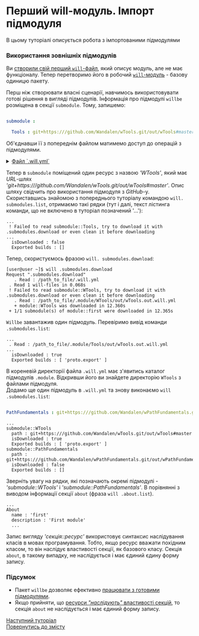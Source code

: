 # Перший will-модуль. Імпорт підмодуля

В цьому туторіалі описується робота з імпортованими підмодулями  

### <a name="importing-submodules"></a> Використання зовнішніх підмодулів  
Ви [створили свій перший `will`-файл](FirstWillFile.ukr.md), який описує модуль, але не має функціоналу. Тепер перетворимо його в робочий [`will`-модуль](Concepts.ukr.md#module) - базову одиницю пакету.  

Перш ніж створювати власні сценарії, навчимось використовувати готові рішення в вигляді підмодулів. Інформація про підмодулі `willbe` розміщена в секції `submodule`. Тому, запишемо:

```yaml

submodule :

  Tools : git+https:///github.com/Wandalen/wTools.git/out/wTools#master

```

Об'єднавши її з попереднім файлом матимемо доступ до операцій з підмодулями.  

<details>  
  <summary><u>Файл `.will.yml`</u></summary>

```yaml

about :

    name : first
    description : "First module"
    version : 0.0.1
    keywords :
        - willbe

submodule :

    WTools : git+https:///github.com/Wandalen/wTools.git/out/wTools#master

```

</details>

<p> </p>

Тепер в `submodule` поміщений один ресурс з назвою _'WTools'_, який має _URL_-шлях _'git+https:///github.com/Wandalen/wTools.git/out/wTools#master'_. Опис шляху свідчить про використання підмодуля з _GitHub_-у.  
Скориставшись знайомою з попереднього туторіалу командою `will. submodules.list`, отримаємо такі рядки (тут і далі, текст лістинга команди, що не включено в туторіал позначений '...'):

```
...
 ! Failed to read submodule::Tools, try to download it with .submodules.download or even clean it before downloading
...
  isDownloaded : false
  Exported builds : []

```
Тепер, скористуємось фразою `will. submodules.download`:

```
[user@user ~]$ will .submodules.download
Request ".submodules.download"
   . Read : /path_to_file/.will.yml
 . Read 1 will-files in 0.068s
 ! Failed to read submodule::WTools, try to download it with .submodules.download or even clean it before downloading
   . Read : /path_to_file/.module/WTools/out/wTools.out.will.yml
   + module::WTools was downloaded in 12.360s
 + 1/1 submodule(s) of module::first were downloaded in 12.365s

```

`Willbe` завантажив один підмодуль. Перевіримо вивід команди `.submodules.list`:

```
...
 . Read : /path_to_file/.module/Tools/out/wTools.out.will.yml
...
  isDownloaded : true
  Exported builds : [ 'proto.export' ]

```

В кореневій директорії файла `.will.yml` має з'явитись каталог підмодулів `.module`. Відкривши його ви знайдете директорію `WTools` з файлами підмодуля.  
Додамо ще один підмодуль в `.will.yml` та знову виконаємо `will .submodules.list`:

```yaml

PathFundamentals : git+https:///github.com/Wandalen/wPathFundamentals.git/out/wPathFundamentals#master

```

```
...
submodule::WTools
  path : git+https:///github.com/Wandalen/wTools.git/out/wTools#master
  isDownloaded : true
  Exported builds : [ 'proto.export' ]
submodule::PathFundamentals
  path : git+https:///github.com/Wandalen/wPathFundamentals.git/out/wPathFundamentals#master
  isDownloaded : false
  Exported builds : []

```

<a name="resource-inheritation"> Зверніть увагу на рядки, які позначають окремі підмодулі - _'submodule::WTools'_ i _'submodule::PathFundamentals'_. В порівнянні з виводом інформації секції `about` (фраза `will .about.list`).

```
...
About
  name : 'first'
  description : 'First module'
  ...

```

Запис вигляду _'секція::ресурс'_ використовує синтаксис наслідування класів в мовах програмування. Тобто, якщо ресурс вважати похідним класом, то він наслідує властивості секції, як базового класу.
Секція `about`, в такому випадку, не наслідується і має єдиний єдину форму запису.

### Підсумок  
- Пакет `willbe` дозволяє ефективно [працювати з готовими підмодулями](#will-module-creation).
- Якщо прийняти, що [ресурси _"наслідують"_ властивості секцій](#resource-inheritation), то секція `about` не наслідується і має єдиний форму запису.

[Наступний туторіал](SubmodulesImporting2.ukr.md)  
[Повернутись до змісту](Topics.ukr.md)
